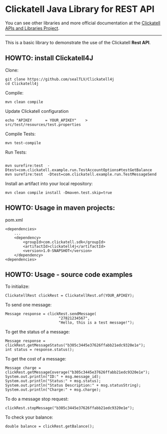 Clickatell Java Library for **REST API**
========================================

You can see other libraries and more official documentation at the [Clickatell APIs and Libraries Project](http://clickatell.github.io/).

------------------------------------

This is a basic library to demonstrate the use of the Clickatell **Rest API**.

HOWTO: install Clickatell4J
---------------------------

Clone:
```
git clone https://github.com/sealTLV/Clickatell4j
cd Clickatell4j
```

Compile:
```
mvn clean compile 
```

Update Clickatell configuration
```
echo "APIKEY      = YOUR_APIKEY"    > src/test/resources/test.properties
```

Compile Tests:
```
mvn test-compile
```


Run Tests:
```

mvn surefire:test  -Dtest=com.clickatell.example.run.TestAccountOptions#testGetBalance
mvn surefire:test  -Dtest=com.clickatell.example.run.TestMessageSend
```

Install an artifact into your local repository:
```
mvn clean compile install -Dmaven.test.skip=true
```

HOWTO: Usage in maven projects:
-------------------------------

pom.xml
```
<dependencies>
    ...
    <dependency>
        <groupId>com.clickatell.sdk</groupId>
        <artifactId>clickatell4j</artifactId>
        <version>1.0-SNAPSHOT</version>
    </dependency>
<dependencies>
```



HOWTO: Usage - source code examples
-----------------------------------

To initialize:

```
ClickatellRest clickRest = ClickatellRest.of(YOUR_APIKEY);
```

To send one message:

```
Message response = clickRest.sendMessage(
                        "27821234567",
                        "Hello, this is a test message!");
```

To get the status of a message:

```
Message response = clickRest.getMessageStatus("b305c3445e37626ffabb21edc9320e1e");
int status = response.status();
```

To get the cost of a message:

```
Message charge = clickRest.getMessageCoverage("b305c3445e37626ffabb21edc9320e1e");
System.out.println("ID:" + msg.message_id);
System.out.println("Status:" + msg.status);
System.out.println("Status Description:" + msg.statusString);
System.out.println("Charge:" + msg.charge);
```

To do a message stop request:

```
clickRest.stopMessage("b305c3445e37626ffabb21edc9320e1e");
```

To check your balance:

```
double balance = clickRest.getBalance();
```
